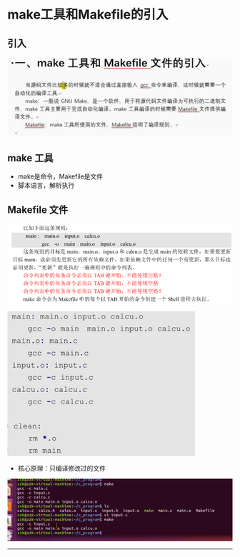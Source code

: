 # make工具和Makefile的引入

## 引入

![20200414_214205_17](image/20200414_214205_17.png)

## make 工具

* make是命令，Makefile是文件
* 脚本语言，解析执行

## Makefile 文件

![20200414_214922_74](image/20200414_214922_74.png)

![20200414_215001_69](image/20200414_215001_69.png)

* 核心原理：只编译修改过的文件

![20200414_215205_64](image/20200414_215205_64.png)

----
